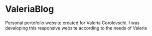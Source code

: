 # ValeriaBlog
Personal portofolio website created for Valeria Corolevschi.
I was developing this responsive website according to the needs of Valeria
